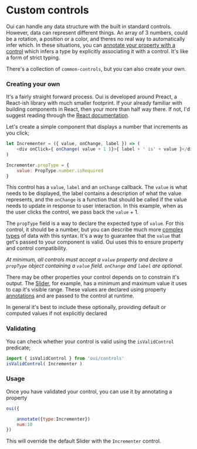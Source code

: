# Custom controls

Oui can handle any data structure with the built in standard controls. However,
data can represent different things. An array of 3 numbers, could be a rotation,
a position or a color, and theres no real way to automatically infer which.
In these situations, you can [annotate your property with a control](./annotations)
which infers a type by explicitly associating it with a control. It's like a form
of strict typing.

There's a collection of `common-controls`, but you can also create your own.

### Creating your own

It's a fairly straight forward process. Oui is developed around Preact, a React-ish library
with much smaller footprint. If your already familiar with building components in React, then your
more than half way there. If not, I'd suggest reading through the [React documentation](https://facebook.github.io/react/docs/getting-started.html).

Let's create a simple component that displays a number that increments as you click;

```javascript
let Incrementer = ({ value, onChange, label }) => (
    <div onClick={ onChange( value + 1 )}>{ label + ' is' + value }</div>
)

Incrementer.propType = {
    value: PropType.number.isRequired
}
```

This control has a `value`, `label` and an `onChange` callback. The `value` is what needs to be
displayed, the label contains a description of what the value represents, and the `onChange`
is a function that should be called if the value needs to update in response to user interaction.
In this example, when as the user clicks the control, we pass back the `value` + 1.

The `propType` field is a way to declare the expected type of `value`. For this control, it should
be a number, but you can describe much more [complex types](https://facebook.github.io/react/docs/reusable-components.html)
of data with this syntax. It's a way to guarantee that the `value` that get's passed to your component
is valid. Oui uses this to ensure property and control compatibility.

*At minimum, all controls _must_ accept a `value` property and declare a `propType`
object containing a `value` field. `onChange` and `label` are optional.*

There may be other properties your control depends on to constrain it's output. The [Slider](./components/Slider),
for example, has a minimum and maximum value it uses to cap it's visible range. These values are
declared using property [annotations](./annotations) and are passed to the control at runtime.

In general it's best to include these optionally, providing default or computed values if not explicitly declared


### Validating

You can check whether your control is valid using the `isValidControl` predicate;

```javascript
import { isValidControl } from 'oui/controls'
isValidControl( Incrementer )
```

### Usage

Once you have validated your control, you can use it by annotating a property

```javascript
oui({

    annotate({type:Incrementer})
    num:10
})
```

This will override the default Slider with the `Incrementer` control.
